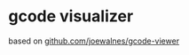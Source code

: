 # gcode visualizer

based on [github.com/joewalnes/gcode-viewer](https://github.com/joewalnes/gcode-viewer)